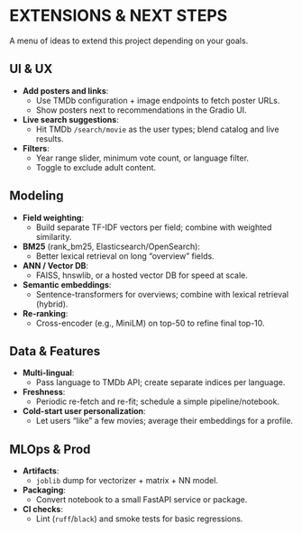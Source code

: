 # EXTENSIONS & NEXT STEPS

A menu of ideas to extend this project depending on your goals.

## UI & UX
- **Add posters and links**:
  - Use TMDb configuration + image endpoints to fetch poster URLs.
  - Show posters next to recommendations in the Gradio UI.
- **Live search suggestions**:
  - Hit TMDb `/search/movie` as the user types; blend catalog and live results.
- **Filters**:
  - Year range slider, minimum vote count, or language filter.
  - Toggle to exclude adult content.

## Modeling
- **Field weighting**:
  - Build separate TF-IDF vectors per field; combine with weighted similarity.
- **BM25** (rank_bm25, Elasticsearch/OpenSearch):
  - Better lexical retrieval on long “overview” fields.
- **ANN / Vector DB**:
  - FAISS, hnswlib, or a hosted vector DB for speed at scale.
- **Semantic embeddings**:
  - Sentence-transformers for overviews; combine with lexical retrieval (hybrid).
- **Re-ranking**:
  - Cross-encoder (e.g., MiniLM) on top-50 to refine final top-10.

## Data & Features
- **Multi-lingual**:
  - Pass language to TMDb API; create separate indices per language.
- **Freshness**:
  - Periodic re-fetch and re-fit; schedule a simple pipeline/notebook.
- **Cold-start user personalization**:
  - Let users “like” a few movies; average their embeddings for a profile.

## MLOps & Prod
- **Artifacts**:
  - `joblib` dump for vectorizer + matrix + NN model.
- **Packaging**:
  - Convert notebook to a small FastAPI service or package.
- **CI checks**:
  - Lint (`ruff`/`black`) and smoke tests for basic regressions.
